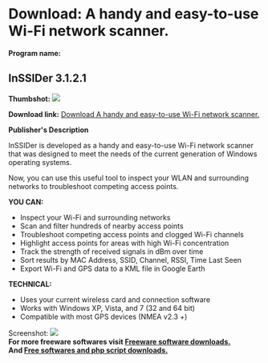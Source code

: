 # Download: A handy and easy-to-use Wi-Fi network scanner.

**Program name:**

## InSSIDer 3.1.2.1

  
**Thumbshot:** ![](http://www.freewarefiles.com/screenshot/inssider_md.jpg)   
  
**Download link:** [Download A handy and easy-to-use Wi-Fi network scanner.](http://freesoftwares.boysofts.com/InSSIDer_program_77378.html)  
  


**Publisher's Description**  
  


InSSIDer is developed as a handy and easy-to-use Wi-Fi network scanner that was designed to meet the needs of the current generation of Windows operating systems. 

Now, you can use this useful tool to inspect your WLAN and surrounding networks to troubleshoot competing access points.

**YOU CAN:**

  * Inspect your Wi-Fi and surrounding networks 
  * Scan and filter hundreds of nearby access points 
  * Troubleshoot competing access points and clogged Wi-Fi channels 
  * Highlight access points for areas with high Wi-Fi concentration 
  * Track the strength of received signals in dBm over time 
  * Sort results by MAC Address, SSID, Channel, RSSI, Time Last Seen 
  * Export Wi-Fi and GPS data to a KML file in Google Earth 

**TECHNICAL:**

  * Uses your current wireless card and connection software 
  * Works with Windows XP, Vista, and 7 (32 and 64 bit) 
  * Compatible with most GPS devices (NMEA v2.3 +) 

  
  
Screenshot: ![](http://www.freewarefiles.com/screenshot/inssider.jpg)   
**For more freeware softwares visit [Freeware software downloads.](http://freesoftwares.boysofts.com/)**   
**And [Free softwares and php script downloads.](http://www.boysofts.com/)**

